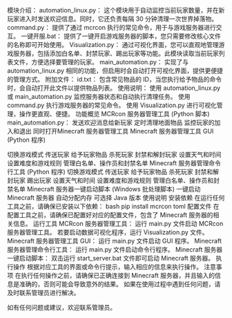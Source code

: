 模块介绍：
automation_linux.py：
这个模块用于自动监控当前玩家数量，并在新玩家进入时发送欢迎信息。同时，它还负责每隔 30 分钟清理一次世界掉落物。
command.py：
提供了通过 mcrcon 执行的常见命令，用于与游戏服务器进行交互。
一键开服.bat：
提供了一键开启游戏服务器的脚本，您只需要修改核心文件的名称即可开始使用。
Visualization.py：
通过可视化界面，您可以直观地管理游戏服务器，包括添加白名单、封禁玩家、踢出玩家等功能。此模块读取当前玩家列表文件，方便选择要管理的玩家。
main_automation.py：
实现了与 automation_linux.py 相同的功能，但启用时会自动打开可视化界面，提供更便捷的管理方式。
附加文件：
id.txt：
包含常见物品的 ID，当您执行给予物品的命令时，会自动打开此文件以提供物品列表。
使用说明：
使用 automation_linux.py 或 main_automation.py 监控服务器状态和自动执行清理任务。
使用 command.py 执行游戏服务器的常见命令。
使用 Visualization.py 进行可视化管理，操作更直观、便捷。
功能概览
MCRcon 服务器管理工具 (Python 脚本)
main_automation.py：
发送欢迎消息给新玩家
定时清理地面物品
监控玩家的加入和退出
同时打开Minecraft 服务器管理工具
Minecraft 服务器管理工具 GUI (Python 程序)

切换游戏模式
传送玩家
给予玩家物品
杀死玩家
封禁和解封玩家
设置天气和时间
设置难度和游戏规则
管理白名单、操作员和封禁名单
Minecraft 服务器管理命令行工具 (Python 程序)
切换游戏模式
传送玩家
给予玩家物品
杀死玩家
封禁和解封玩家
踢出玩家
设置天气和时间
设置难度和游戏规则
管理白名单、操作员和封禁名单
Minecraft 服务器一键启动脚本 (Windows 批处理脚本)
一键启动 Minecraft 服务器
自动分配内存
可选择 Java 版本
使用说明
安装依赖
在运行任何工具之前，请确保已安装以下依赖：
bash
pip install mcrcon toml
配置文件
在配置工具之前，请确保已配置好对应的配置文件，包含了 Minecraft 服务器的相关信息。
运行工具
MCRcon 服务器管理工具：
运行 main.py 文件启动 MCRcon 服务器管理工具。
若要启动数据可视化程序，运行 Visualization.py 文件。
Minecraft 服务器管理工具 GUI：
运行 main.py 文件启动 GUI 程序。
Minecraft 服务器管理命令行工具：
运行 main.py 文件启动命令行程序。
Minecraft 服务器一键启动脚本：
双击运行 start_server.bat 文件即可启动 Minecraft 服务器。
执行操作
根据对应工具的界面或命令行提示，输入相应的信息来执行操作。
注意事项
在执行任何操作之前，请确保已正确连接到 Minecraft 服务器，并且输入的信息是准确的，否则可能会导致意外的结果。
如果在使用过程中遇到任何问题，请及时联系管理员进行解决。

如有任何问题或建议，欢迎联系管理员。

